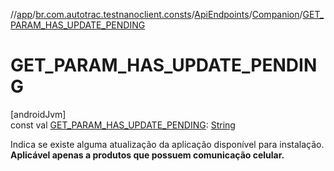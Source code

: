 //[app](../../../../index.md)/[br.com.autotrac.testnanoclient.consts](../../index.md)/[ApiEndpoints](../index.md)/[Companion](index.md)/[GET_PARAM_HAS_UPDATE_PENDING](-g-e-t_-p-a-r-a-m_-h-a-s_-u-p-d-a-t-e_-p-e-n-d-i-n-g.md)

# GET_PARAM_HAS_UPDATE_PENDING

[androidJvm]\
const val [GET_PARAM_HAS_UPDATE_PENDING](-g-e-t_-p-a-r-a-m_-h-a-s_-u-p-d-a-t-e_-p-e-n-d-i-n-g.md): [String](https://kotlinlang.org/api/latest/jvm/stdlib/kotlin/-string/index.html)

Indica se existe alguma atualização da aplicação disponível para instalação. **Aplicável apenas a produtos que possuem comunicação celular.**
